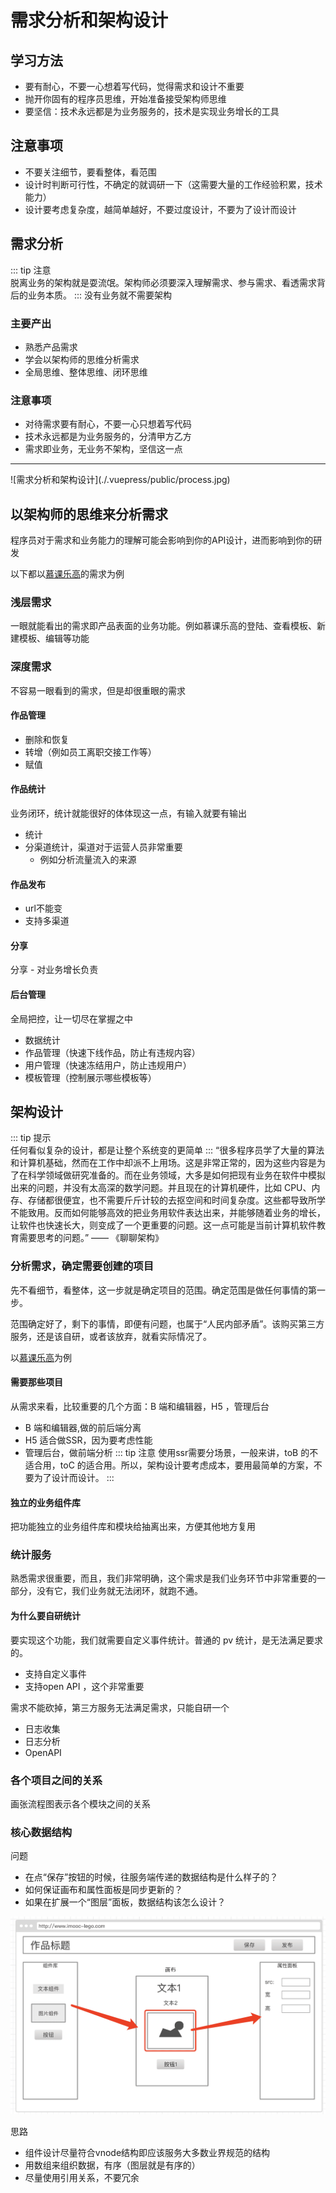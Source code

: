 # 需求分析和架构设计
## 学习方法
* 要有耐心，不要一心想着写代码，觉得需求和设计不重要
* 抛开你固有的程序员思维，开始准备接受架构师思维
* 要坚信：技术永远都是为业务服务的，技术是实现业务增长的工具
## 注意事项
* 不要关注细节，要看整体，看范围
* 设计时判断可行性，不确定的就调研一下（这需要大量的工作经验积累，技术能力）
* 设计要考虑复杂度，越简单越好，不要过度设计，不要为了设计而设计
## 需求分析
::: tip 注意  
脱离业务的架构就是耍流氓。架构师必须要深入理解需求、参与需求、看透需求背后的业务本质。
:::
没有业务就不需要架构
### 主要产出
* 熟悉产品需求
* 学会以架构师的思维分析需求
* 全局思维、整体思维、闭环思维

### 注意事项
* 对待需求要有耐心，不要一心只想着写代码
* 技术永远都是为业务服务的，分清甲方乙方
* 需求即业务，无业务不架构，坚信这一点
<hr>
![需求分析和架构设计](./.vuepress/public/process.jpg)

## 以架构师的思维来分析需求
程序员对于需求和业务能力的理解可能会影响到你的API设计，进而影响到你的研发

以下都以[慕课乐高](https://www.imooc-lego.com)的需求为例
### 浅层需求
一眼就能看出的需求即产品表面的业务功能。例如慕课乐高的登陆、查看模板、新建模板、编辑等功能

### 深度需求
不容易一眼看到的需求，但是却很重眼的需求

#### 作品管理
* 删除和恢复
* 转增（例如员工离职交接工作等）
* 赋值

#### 作品统计
业务闭环，统计就能很好的体体现这一点，有输入就要有输出
* 统计
* 分渠道统计，渠道对于运营人员非常重要
  * 例如分析流量流入的来源
#### 作品发布
* url不能变
* 支持多渠道

#### 分享
分享 - 对业务增长负责

#### 后台管理
全局把控，让一切尽在掌握之中
* 数据统计
* 作品管理（快速下线作品，防止有违规内容）
* 用户管理（快速冻结用户，防止违规用户）
* 模板管理（控制展示哪些模板等）

## 架构设计
::: tip 提示  
任何看似复杂的设计，都是让整个系统变的更简单
:::
“很多程序员学了大量的算法和计算机基础，然而在工作中却派不上用场。这是非常正常的，因为这些内容是为了在科学领域做研究准备的。而在业务领域，大多是如何把现有业务在软件中模拟出来的问题，并没有太高深的数学问题。并且现在的计算机硬件，比如 CPU、内存、存储都很便宜，也不需要斤斤计较的去抠空间和时间复杂度。这些都导致所学不能致用。反而如何能够高效的把业务用软件表达出来，并能够随着业务的增长，让软件也快速长大，则变成了一个更重要的问题。这一点可能是当前计算机软件教育需要思考的问题。” —— 《聊聊架构》
### 分析需求，确定需要创建的项目
先不看细节，看整体，这一步就是确定项目的范围。确定范围是做任何事情的第一步。

范围确定好了，剩下的事情，即便有问题，也属于“人民内部矛盾”。该购买第三方服务，还是该自研，或者该放弃，就看实际情况了。

以[慕课乐高](https://www.imooc-lego.com)为例
#### 需要那些项目
从需求来看，比较重要的几个方面：B 端和编辑器，H5 ，管理后台

* B 端和编辑器,做的前后端分离
* H5 适合做SSR，因为要考虑性能
* 管理后台，做前端分析
::: tip 注意
使用ssr需要分场景，一般来讲，toB 的不适合用，toC 的适合用。所以，架构设计要考虑成本，要用最简单的方案，不要为了设计而设计。
:::
#### 独立的业务组件库
把功能独立的业务组件库和模块给抽离出来，方便其他地方复用

### 统计服务
熟悉需求很重要，而且，我们非常明确，这个需求是我们业务环节中非常重要的一部分，没有它，我们业务就无法闭环，就跑不通。
#### 为什么要自研统计
要实现这个功能，我们就需要自定义事件统计。普通的 pv 统计，是无法满足要求的。
* 支持自定义事件
* 支持open API ，这个非常重要

需求不能砍掉，第三方服务无法满足需求，只能自研一个
* 日志收集
* 日志分析
* OpenAPI

### 各个项目之间的关系
画张流程图表示各个模块之间的关系
### 核心数据结构
问题
* 在点“保存”按钮的时候，往服务端传递的数据结构是什么样子的？
* 如何保证画布和属性面板是同步更新的？
* 如果在扩展一个“图层”面板，数据结构该怎么设计？

![数据结构设计](./.vuepress/public/example.png)

思路
* 组件设计尽量符合vnode结构即应该服务大多数业界规范的结构
* 用数组来组织数据，有序（图层就是有序的）
* 尽量使用引用关系，不要冗余

